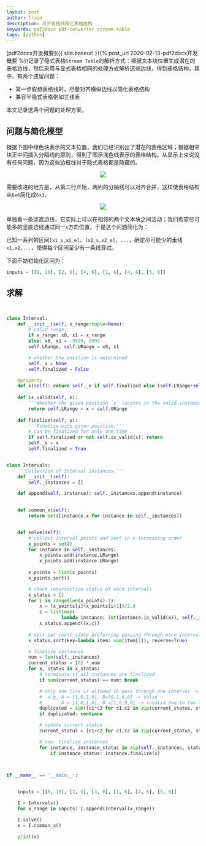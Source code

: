 ```yaml
---
layout: post
author: Train
description: 对齐表格线简化表格结构
keywords: pdf2docx pdf-converter stream-table
tags: [python]
---
```


[pdf2docx开发概要]({{ site.baseurl }}{% post_url 2020-07-13-pdf2docx开发概要 %})记录了隐式表格`Stream Table`的解析方式：根据文本块位置生成潜在的表格边线，然后采用与显式表格相同的处理方式解析这些边线，得到表格结构。其中，有两个遗留问题：

- 第一步假想表格线时，尽量对齐横纵边线以简化表格结构
- 兼容半隐式表格例如三线表

本文记录这两个问题的处理方案。

## 问题与简化模型

根据下图中绿色块表示的文本位置，我们已经识别出了潜在的表格区域；根据相邻块正中间插入分隔线的原则，得到了图示浅色线表示的表格结构。从显示上来说没有任何问题，因为这些边框线对于隐式表格都是隐藏的。

<div align='center'><img src="{{ "/images/2020-09-27-01.png" | prepend: site.baseurl }}"></div>

需要改进的地方是，从第二行开始，两列的分隔线可以对齐合并，这样使表格结构从`6x6`简化成`6x3`。

<div align='center'><img src="{{ "/images/2020-09-27-02.png" | prepend: site.baseurl }}"></div>

单独看一条竖直边线，它实际上可以在相邻的两个文本块之间活动；我们希望尽可能多的竖直边线通过同一`x`方向位置。于是这个问题简化为：

已知一系列的区间`[x1_s,x1_e], [x2_s,x2_e], ...`，确定尽可能少的垂线`x1,x2,...`，使得每个区间至少有一条线穿过。

下面不妨初始化区间为：

```python
inputs = [[8, 10], [2, 6], [4, 6], [1, 6], [4, 6], [5, 6]]
```

## 求解

```python


class Interval:
    def __init__(self, x_range:tuple=None):
        # valid range
        if x_range: x0, x1 = x_range
        else: x0, x1 = -9999, 9999
        self.LRange, self.URange = x0, x1

        # whether the position is determined        
        self._x = None
        self.finalized = False

    @property
    def x(self): return self._x if self.finalized else (self.LRange+self.URange)/2.0
    
    def is_valid(self, x):
        '''Whether the given position `x` locates in the valid instance range.'''
        return self.LRange < x < self.URange
    
    def finalize(self, x):
        '''Finalize with given position.'''
        # can be finalized for only one time
        if self.finalized or not self.is_valid(x): return
        self._x = x
        self.finalized = True


class Intervals:
    '''Collection of Interval instances.'''
    def __init__(self):
        self._instances = []

    def append(self, instance): self._instances.append(instance)
    

    def common_x(self):
        return set([instance.x for instance in self._instances])


    def solve(self):
        # collect interval points and sort in x-increasing order 
        x_points = set()
        for instance in self._instances:
            x_points.add(instance.LRange)
            x_points.add(instance.URange)
        
        x_points = list(x_points)
        x_points.sort()

        # check intersection status of each intervals
        x_status = []
        for i in range(len(x_points)-1):
            x = (x_points[i]+x_points[i+1])/2.0
            c = list(map(
                    lambda instance: int(instance.is_valid(x)), self._instances))
            x_status.append((x,c))
        
        # sort per count since preferring passing through more intervals
        x_status.sort(key=lambda item: sum(item[1]), reverse=True)

        # finalize instances
        num = len(self._instances)
        current_status = [0] * num
        for x, status in x_status:
            # terminate if all instances are finalized
            if sum(current_status) == num: break

            # only one line is allowed to pass through one interval -> sum(A.*B)=0
            #  e.g. A = [1,0,1,0], B=[0,1,0,0] -> valid
            #       A = [1,0,1,0], B =[1,0,0,0] -> invalid due to two lines passing through interval 1
            duplicated = sum([c1*c2 for c1,c2 in zip(current_status, status)])
            if duplicated: continue

            # update current status
            current_status = [c1+c2 for c1,c2 in zip(current_status, status)]

            # now, finalize instances
            for instance, instance_status in zip(self._instances, status):
                if instance_status: instance.finalize(x)



if __name__ == '__main__':
    

    inputs = [[8, 10], [2, 6], [4, 6], [1, 6], [4, 6], [5, 6]]

    I = Intervals()
    for x_range in inputs: I.append(Interval(x_range))

    I.solve()
    x = I.common_x()

    print(x)
```

